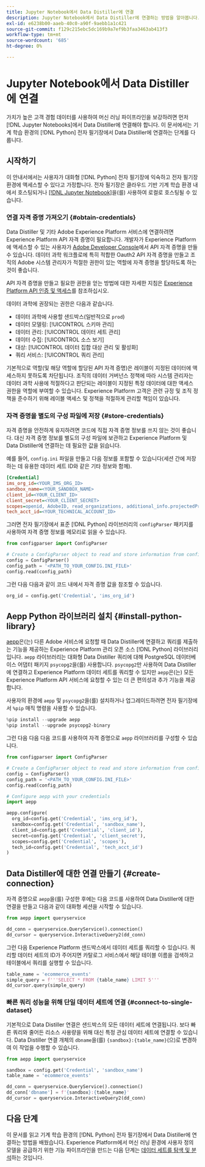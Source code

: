 ```yaml
---
title: Jupyter Notebook에서 Data Distiller에 연결
description: Jupyter Notebook에서 Data Distiller에 연결하는 방법을 알아봅니다.
exl-id: e6238b00-aaeb-40c0-a90f-9aebb1a1c421
source-git-commit: f129c215ebc5dc169b9a7ef9b3faa3463ab413f3
workflow-type: tm+mt
source-wordcount: '685'
ht-degree: 0%

---
```


# Jupyter Notebook에서 Data Distiller에 연결

가치가 높은 고객 경험 데이터를 사용하여 머신 러닝 파이프라인을 보강하려면 먼저 [!DNL Jupyter Notebooks]에서 Data Distiller에 연결해야 합니다. 이 문서에서는 기계 학습 환경의 [!DNL Python] 전자 필기장에서 Data Distiller에 연결하는 단계를 다룹니다.

## 시작하기

이 안내서에서는 사용자가 대화형 [!DNL Python] 전자 필기장에 익숙하고 전자 필기장 환경에 액세스할 수 있다고 가정합니다. 전자 필기장은 클라우드 기반 기계 학습 환경 내에서 호스팅되거나 [[!DNL Jupyter Notebook]](https://jupyter.org/)을(를) 사용하여 로컬로 호스팅될 수 있습니다.

### 연결 자격 증명 가져오기 {#obtain-credentials}

Data Distiller 및 기타 Adobe Experience Platform 서비스에 연결하려면 Experience Platform API 자격 증명이 필요합니다. 개발자가 Experience Platform에 액세스할 수 있는 사용자가 [Adobe Developer Console](https://developer.adobe.com/console/home)에서 API 자격 증명을 만들 수 있습니다. 데이터 과학 워크플로에 특히 적합한 Oauth2 API 자격 증명을 만들고 조직의 Adobe 시스템 관리자가 적절한 권한이 있는 역할에 자격 증명을 할당하도록 하는 것이 좋습니다.

API 자격 증명을 만들고 필요한 권한을 얻는 방법에 대한 자세한 지침은 [Experience Platform API 인증 및 액세스](../../../landing/api-authentication.md)를 참조하십시오.

데이터 과학에 권장되는 권한은 다음과 같습니다.

- 데이터 과학에 사용할 샌드박스(일반적으로 `prod`)
- 데이터 모델링: [!UICONTROL 스키마 관리]
- 데이터 관리: [!UICONTROL 데이터 세트 관리]
- 데이터 수집: [!UICONTROL 소스 보기]
- 대상: [!UICONTROL 데이터 집합 대상 관리 및 활성화]
- 쿼리 서비스: [!UICONTROL 쿼리 관리]

기본적으로 역할(및 해당 역할에 할당된 API 자격 증명)은 레이블이 지정된 데이터에 액세스하지 못하도록 차단됩니다. 조직의 데이터 거버넌스 정책에 따라 시스템 관리자는 데이터 과학 사용에 적절하다고 판단되는 레이블이 지정된 특정 데이터에 대한 액세스 권한을 역할에 부여할 수 있습니다. Experience Platform 고객은 관련 규정 및 조직 정책을 준수하기 위해 레이블 액세스 및 정책을 적절하게 관리할 책임이 있습니다.

### 자격 증명을 별도의 구성 파일에 저장 {#store-credentials}

자격 증명을 안전하게 유지하려면 코드에 직접 자격 증명 정보를 쓰지 않는 것이 좋습니다. 대신 자격 증명 정보를 별도의 구성 파일에 보관하고 Experience Platform 및 Data Distiller에 연결하는 데 필요한 값을 읽습니다.

예를 들어, `config.ini` 파일을 만들고 다음 정보를 포함할 수 있습니다(세션 간에 저장하는 데 유용한 데이터 세트 ID와 같은 기타 정보와 함께).

```ini
[Credential]
ims_org_id=<YOUR_IMS_ORG_ID>
sandbox_name=<YOUR_SANDBOX_NAME>
client_id=<YOUR_CLIENT_ID>
client_secret=<YOUR_CLIENT_SECRET>
scopes=openid, AdobeID, read_organizations, additional_info.projectedProductContext, session
tech_acct_id=<YOUR_TECHNICAL_ACCOUNT_ID>
```

그러면 전자 필기장에서 표준 [!DNL Python] 라이브러리의 `configParser` 패키지를 사용하여 자격 증명 정보를 메모리로 읽을 수 있습니다.

```python
from configparser import ConfigParser

# Create a ConfigParser object to read and store information from config.ini
config = ConfigParser()
config_path = '<PATH_TO_YOUR_CONFIG.INI_FILE>'
config.read(config_path)
```

그런 다음 다음과 같이 코드 내에서 자격 증명 값을 참조할 수 있습니다.

```python
org_id = config.get('Credential', 'ims_org_id')
```

## Aepp Python 라이브러리 설치 {#install-python-library}

[aepp](https://github.com/adobe/aepp/tree/main)은(는) 다른 Adobe 서비스에 요청할 때 Data Distiller에 연결하고 쿼리를 제출하는 기능을 제공하는 Experience Platform 관리 오픈 소스 [!DNL Python] 라이브러리입니다. `aepp` 라이브러리는 대화형 Data Distiller 쿼리에 대해 PostgreSQL 데이터베이스 어댑터 패키지 `psycopg2`을(를) 사용합니다. `psycopg2`만 사용하여 Data Distiller에 연결하고 Experience Platform 데이터 세트를 쿼리할 수 있지만 `aepp`은(는) 모든 Experience Platform API 서비스에 요청할 수 있는 더 큰 편의성과 추가 기능을 제공합니다.

사용자의 환경에 `aepp` 및 `psycopg2`을(를) 설치하거나 업그레이드하려면 전자 필기장에서 `%pip` 매직 명령을 사용할 수 있습니다.

```python
%pip install --upgrade aepp
%pip install --upgrade psycopg2-binary
```

그런 다음 다음 다음 코드를 사용하여 자격 증명으로 `aepp` 라이브러리를 구성할 수 있습니다.

```python
from configparser import ConfigParser

# Create a ConfigParser object to read and store information from config.ini
config = ConfigParser()
config_path = '<PATH_TO_YOUR_CONFIG.INI_FILE>'
config.read(config_path)

# Configure aepp with your credentials
import aepp

aepp.configure(
  org_id=config.get('Credential', 'ims_org_id'),
  sandbox=config.get('Credential', 'sandbox_name'),
  client_id=config.get('Credential', 'client_id'), 
  secret=config.get('Credential', 'client_secret'),
  scopes=config.get('Credential', 'scopes'),
  tech_id=config.get('Credential', 'tech_acct_id')
)
```

## Data Distiller에 대한 연결 만들기 {#create-connection}

자격 증명으로 `aepp`을(를) 구성한 후에는 다음 코드를 사용하여 Data Distiller에 대한 연결을 만들고 다음과 같이 대화형 세션을 시작할 수 있습니다.

```python
from aepp import queryservice

dd_conn = queryservice.QueryService().connection()
dd_cursor = queryservice.InteractiveQuery2(dd_conn)
```

그런 다음 Experience Platform 샌드박스에서 데이터 세트를 쿼리할 수 있습니다. 쿼리할 데이터 세트의 ID가 주어지면 카탈로그 서비스에서 해당 테이블 이름을 검색하고 테이블에서 쿼리를 실행할 수 있습니다.

```python
table_name = 'ecommerce_events'
simple_query = f'''SELECT * FROM {table_name} LIMIT 5'''
dd_cursor.query(simple_query)
```

### 빠른 쿼리 성능을 위해 단일 데이터 세트에 연결 {#connect-to-single-dataset}

기본적으로 Data Distiller 연결은 샌드박스의 모든 데이터 세트에 연결됩니다. 보다 빠른 쿼리와 줄어든 리소스 사용량을 위해 대신 특정 관심 데이터 세트에 연결할 수 있습니다. Data Distiller 연결 개체의 `dbname`을(를) `{sandbox}:{table_name}`(으)로 변경하여 이 작업을 수행할 수 있습니다.

```python
from aepp import queryservice

sandbox = config.get('Credential', 'sandbox_name')
table_name = 'ecommerce_events'

dd_conn = queryservice.QueryService().connection()
dd_conn['dbname'] = f'{sandbox}:{table_name}'
dd_cursor = queryservice.InteractiveQuery2(dd_conn)
```

## 다음 단계

이 문서를 읽고 기계 학습 환경의 [!DNL Python] 전자 필기장에서 Data Distiller에 연결하는 방법을 배웠습니다. Experience Platform에서 머신 러닝 환경에 사용자 정의 모델을 공급하기 위한 기능 파이프라인을 만드는 다음 단계는 [데이터 세트를 탐색 및 분석](./exploratory-analysis.md)하는 것입니다.

